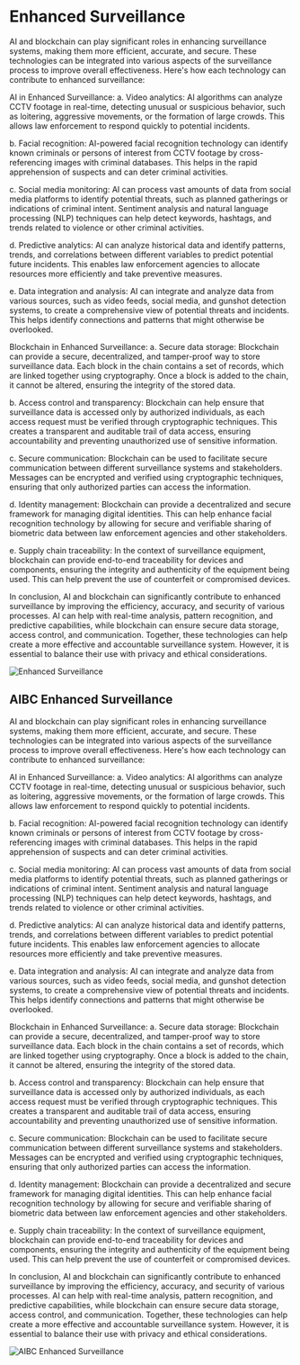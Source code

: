 # Enhanced Surveillance

AI and blockchain can play significant roles in enhancing surveillance systems, making them more efficient, accurate, and secure. These technologies can be integrated into various aspects of the surveillance process to improve overall effectiveness. Here's how each technology can contribute to enhanced surveillance:

AI in Enhanced Surveillance:
a. Video analytics: AI algorithms can analyze CCTV footage in real-time, detecting unusual or suspicious behavior, such as loitering, aggressive movements, or the formation of large crowds. This allows law enforcement to respond quickly to potential incidents.

b. Facial recognition: AI-powered facial recognition technology can identify known criminals or persons of interest from CCTV footage by cross-referencing images with criminal databases. This helps in the rapid apprehension of suspects and can deter criminal activities.

c. Social media monitoring: AI can process vast amounts of data from social media platforms to identify potential threats, such as planned gatherings or indications of criminal intent. Sentiment analysis and natural language processing (NLP) techniques can help detect keywords, hashtags, and trends related to violence or other criminal activities.

d. Predictive analytics: AI can analyze historical data and identify patterns, trends, and correlations between different variables to predict potential future incidents. This enables law enforcement agencies to allocate resources more efficiently and take preventive measures.

e. Data integration and analysis: AI can integrate and analyze data from various sources, such as video feeds, social media, and gunshot detection systems, to create a comprehensive view of potential threats and incidents. This helps identify connections and patterns that might otherwise be overlooked.

Blockchain in Enhanced Surveillance:
a. Secure data storage: Blockchain can provide a secure, decentralized, and tamper-proof way to store surveillance data. Each block in the chain contains a set of records, which are linked together using cryptography. Once a block is added to the chain, it cannot be altered, ensuring the integrity of the stored data.

b. Access control and transparency: Blockchain can help ensure that surveillance data is accessed only by authorized individuals, as each access request must be verified through cryptographic techniques. This creates a transparent and auditable trail of data access, ensuring accountability and preventing unauthorized use of sensitive information.

c. Secure communication: Blockchain can be used to facilitate secure communication between different surveillance systems and stakeholders. Messages can be encrypted and verified using cryptographic techniques, ensuring that only authorized parties can access the information.

d. Identity management: Blockchain can provide a decentralized and secure framework for managing digital identities. This can help enhance facial recognition technology by allowing for secure and verifiable sharing of biometric data between law enforcement agencies and other stakeholders.

e. Supply chain traceability: In the context of surveillance equipment, blockchain can provide end-to-end traceability for devices and components, ensuring the integrity and authenticity of the equipment being used. This can help prevent the use of counterfeit or compromised devices.

In conclusion, AI and blockchain can significantly contribute to enhanced surveillance by improving the efficiency, accuracy, and security of various processes. AI can help with real-time analysis, pattern recognition, and predictive capabilities, while blockchain can ensure secure data storage, access control, and communication. Together, these technologies can help create a more effective and accountable surveillance system. However, it is essential to balance their use with privacy and ethical considerations.

![Enhanced Surveillance](Enhanced-Surveillance.png)

## AIBC Enhanced Surveillance

AI and blockchain can play significant roles in enhancing surveillance systems, making them more efficient, accurate, and secure. These technologies can be integrated into various aspects of the surveillance process to improve overall effectiveness. Here's how each technology can contribute to enhanced surveillance:

AI in Enhanced Surveillance:
a. Video analytics: AI algorithms can analyze CCTV footage in real-time, detecting unusual or suspicious behavior, such as loitering, aggressive movements, or the formation of large crowds. This allows law enforcement to respond quickly to potential incidents.

b. Facial recognition: AI-powered facial recognition technology can identify known criminals or persons of interest from CCTV footage by cross-referencing images with criminal databases. This helps in the rapid apprehension of suspects and can deter criminal activities.

c. Social media monitoring: AI can process vast amounts of data from social media platforms to identify potential threats, such as planned gatherings or indications of criminal intent. Sentiment analysis and natural language processing (NLP) techniques can help detect keywords, hashtags, and trends related to violence or other criminal activities.

d. Predictive analytics: AI can analyze historical data and identify patterns, trends, and correlations between different variables to predict potential future incidents. This enables law enforcement agencies to allocate resources more efficiently and take preventive measures.

e. Data integration and analysis: AI can integrate and analyze data from various sources, such as video feeds, social media, and gunshot detection systems, to create a comprehensive view of potential threats and incidents. This helps identify connections and patterns that might otherwise be overlooked.

Blockchain in Enhanced Surveillance:
a. Secure data storage: Blockchain can provide a secure, decentralized, and tamper-proof way to store surveillance data. Each block in the chain contains a set of records, which are linked together using cryptography. Once a block is added to the chain, it cannot be altered, ensuring the integrity of the stored data.

b. Access control and transparency: Blockchain can help ensure that surveillance data is accessed only by authorized individuals, as each access request must be verified through cryptographic techniques. This creates a transparent and auditable trail of data access, ensuring accountability and preventing unauthorized use of sensitive information.

c. Secure communication: Blockchain can be used to facilitate secure communication between different surveillance systems and stakeholders. Messages can be encrypted and verified using cryptographic techniques, ensuring that only authorized parties can access the information.

d. Identity management: Blockchain can provide a decentralized and secure framework for managing digital identities. This can help enhance facial recognition technology by allowing for secure and verifiable sharing of biometric data between law enforcement agencies and other stakeholders.

e. Supply chain traceability: In the context of surveillance equipment, blockchain can provide end-to-end traceability for devices and components, ensuring the integrity and authenticity of the equipment being used. This can help prevent the use of counterfeit or compromised devices.

In conclusion, AI and blockchain can significantly contribute to enhanced surveillance by improving the efficiency, accuracy, and security of various processes. AI can help with real-time analysis, pattern recognition, and predictive capabilities, while blockchain can ensure secure data storage, access control, and communication. Together, these technologies can help create a more effective and accountable surveillance system. However, it is essential to balance their use with privacy and ethical considerations.

![AIBC Enhanced Surveillance](AIBC-Enhanced-Surveillance.png)
